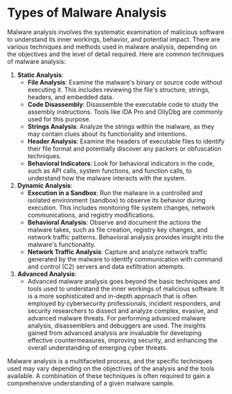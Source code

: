 # Types of Malware Analysis

Malware analysis involves the systematic examination of malicious software to understand its inner workings, behavior, and potential impact. There are various techniques and methods used in malware analysis, depending on the objectives and the level of detail required. Here are common techniques of malware analysis:

1. **Static Analysis**:
    - **File Analysis**: Examine the malware's binary or source code without executing it. This includes reviewing the file's structure, strings, headers, and embedded data.
    - **Code Disassembly**: Disassemble the executable code to study the assembly instructions. Tools like IDA Pro and OllyDbg are commonly used for this purpose.
    - **Strings Analysis**: Analyze the strings within the malware, as they may contain clues about its functionality and intentions.
    - **Header Analysis**: Examine the headers of executable files to identify their file format and potentially discover any packers or obfuscation techniques.
    - **Behavioral Indicators**: Look for behavioral indicators in the code, such as API calls, system functions, and function calls, to understand how the malware interacts with the system.
2. **Dynamic Analysis**:
    - **Execution in a Sandbox**: Run the malware in a controlled and isolated environment (sandbox) to observe its behavior during execution. This includes monitoring file system changes, network communications, and registry modifications.
    - **Behavioral Analysis**: Observe and document the actions the malware takes, such as file creation, registry key changes, and network traffic patterns. Behavioral analysis provides insight into the malware's functionality.
    - **Network Traffic Analysis**: Capture and analyze network traffic generated by the malware to identify communication with command and control (C2) servers and data exfiltration attempts.
3. **Advanced Analysis**:
    - Advanced malware analysis goes beyond the basic techniques and tools used to understand the inner workings of malicious software. It is a more sophisticated and in-depth approach that is often employed by cybersecurity professionals, incident responders, and security researchers to dissect and analyze complex, evasive, and advanced malware threats. For performing advanced malware analysis, disassemblers and debuggers are used.  The insights gained from advanced analysis are invaluable for developing effective countermeasures, improving security, and enhancing the overall understanding of emerging cyber threats.

Malware analysis is a multifaceted process, and the specific techniques used may vary depending on the objectives of the analysis and the tools available. A combination of these techniques is often required to gain a comprehensive understanding of a given malware sample.